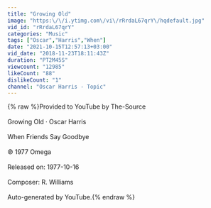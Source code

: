 ```yaml
---
title: "Growing Old"
image: "https:\/\/i.ytimg.com\/vi\/rRrdaL67qrY\/hqdefault.jpg"
vid_id: "rRrdaL67qrY"
categories: "Music"
tags: ["Oscar","Harris","When"]
date: "2021-10-15T12:57:13+03:00"
vid_date: "2018-11-23T18:11:43Z"
duration: "PT2M45S"
viewcount: "12985"
likeCount: "88"
dislikeCount: "1"
channel: "Oscar Harris - Topic"
---
```

{% raw %}Provided to YouTube by The-Source<br /><br />Growing Old · Oscar Harris<br /><br />When Friends Say Goodbye<br /><br />℗ 1977 Omega<br /><br />Released on: 1977-10-16<br /><br />Composer: R. Williams<br /><br />Auto-generated by YouTube.{% endraw %}
